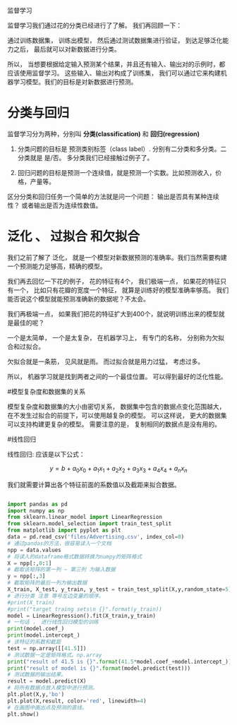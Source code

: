 监督学习

监督学习我们通过花的分类已经进行了了解。 我们再回顾一下： 

通过训练数据集， 训练出模型， 然后通过测试数据集进行验证， 到达足够泛化能力之后， 最后就可以对新数据进行分类。 

所以， 当想要根据给定输入预测某个结果，并且还有输入、输出对的示例时，都应该使用监督学习。
这些输入、输出对构成了训练集， 我们可以通过它来构建机器学习模型。我们的目标是对新数据进行预测。


# 分类与回归

监督学习分为两种，分别叫 <b>分类(classification)</b>  和  <b>回归(regression)</b>

1. 分类问题的目标是 预测类别标签（class label）. 分别有二分类和多分类。二分类就是 是/否。 多分类我们已经接触过例子了。 

2. 回归问题的目标是预测一个连续值，就是预测一个实数。比如预测收入，价格，产量等。

区分分类和回归任务一个简单的方法就是问一个问题： 输出是否具有某种连续性？ 或者输出是否为连续性数值。


# 泛化 、 过拟合 和欠拟合

我们之前了解了 泛化， 就是一个模型对新数据预测的准确率。我们当然需要构建一个预测能力足够高，精确的模型。 

我们再去回忆一下花的例子， 花的特征有4个， 我们极端一点， 如果花的特征只有一个， 比如只有花瓣的宽度一个特征， 就算是训练好的模型准确率够高。 我们能否说这个模型就能预测准确新的数据呢？不太会。

我们再极端一点， 如果我们把花的特征扩大到400个，就说明训练出来的模型就是最佳的呢？ 

一个是太简单， 一个是太复杂， 在机器学习上， 有专门的名称， 分别称为欠拟合和过拟合。 

欠拟合就是一条筋， 见风就是雨。
 而过拟合就是用力过猛， 考虑过多。
 
 所以， 机器学习就是找到两者之间的一个最佳位置。 可以得到最好的泛化性能。 
 
#模型复杂度和数据集的关系

模型复杂度和数据集的大小由密切关系， 数据集中包含的数据点变化范围越大， 在不发生过拟合的前提下，可以使用越复杂的模型。 可以这样说， 更大的数据集可以支持构建更复杂的模型。
需要注意的是， 复制相同的数据点是没有用的。 

#线性回归   

线性回归: 应该是以下公式：
<script type="text/javascript" async src="https://cdnjs.cloudflare.com/ajax/libs/mathjax/2.7.1/MathJax.js?config=TeX-MML-AM_CHTML"> </script>

$$y=b+a_{0}x_{0}+a_{1}x_{1}+a_{2}x_{2}+a_{3}x_{3}+a_{4}x_{4}+a_{n}x_{n}$$

我们就需要计算出各个特征前面的系数值以及截距来拟合数据。 

```Python

import pandas as pd
import numpy as np
from sklearn.linear_model import LinearRegression
from sklearn.model_selection import train_test_split
from matplotlib import pyplot as plt
data = pd.read_csv('files/Advertising.csv', index_col=0)
# 通过pandas的方法，很容易读入一个文档
npp = data.values
# 将读入的dataframe格式数据转换为numpy的矩阵格式
X = npp[:,0:1]
# 截取该矩阵的第一列 ~ 第三列 为输入数据
y = npp[:,3]
# 截取矩阵的最后一列为输出数据
X_train, X_test, y_train, y_test = train_test_split(X,y,random_state=5)
# 进行分类 注意 等号左边变量的顺序。
#print(X_train)
#print("target traing sets\n {}".format(y_train))
model = LinearRegression().fit(X_train,y_train)
# 一句话 ， 进行线性回归模型的训练
print(model.coef_)
print(model.intercept_)
# 该特征的系数和截距
test = np.array([[41.5]])
# 测试数据一定是矩阵格式。np.array
print("result of 41.5 is {}".format(41.5*model.coef_+model.intercept_))
print("result of model is {}".format(model.predict(test)))
# 测试数据的输出结果。
result = model.predict(X)
# 将所有数据点放入模型中进行预测。
plt.plot(X,y,'bo')
plt.plot(X,result, color='red', linewidth=4)
# 在画图中画出点及预测的直线。
plt.show()

```

